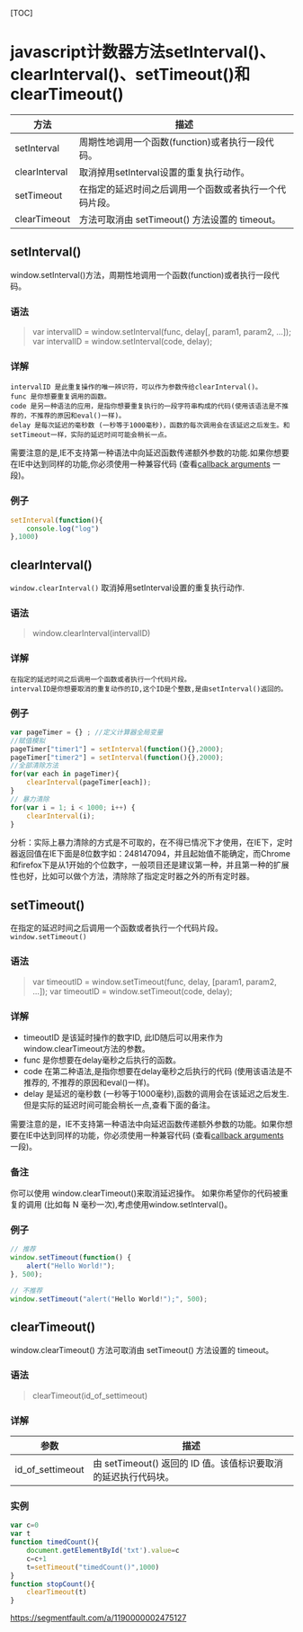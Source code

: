 [TOC]



# javascript计数器方法setInterval()、clearInterval()、setTimeout()和clearTimeout()

| 方法          | 描述                                                   |
| ------------- | ------------------------------------------------------ |
| setInterval   | 周期性地调用一个函数(function)或者执行一段代码。       |
| clearInterval | 取消掉用setInterval设置的重复执行动作。                |
| setTimeout    | 在指定的延迟时间之后调用一个函数或者执行一个代码片段。 |
| clearTimeout  | 方法可取消由 setTimeout() 方法设置的 timeout。         |

## setInterval()

window.setInterval()方法，周期性地调用一个函数(function)或者执行一段代码。

### 语法

> var intervalID = window.setInterval(func, delay[, param1, param2, ...]);
> var intervalID = window.setInterval(code, delay);

### 详解

```
intervalID 是此重复操作的唯一辨识符，可以作为参数传给clearInterval()。  
func 是你想要重复调用的函数。  
code 是另一种语法的应用，是指你想要重复执行的一段字符串构成的代码(使用该语法是不推荐的，不推荐的原因和eval()一样)。  
delay 是每次延迟的毫秒数 (一秒等于1000毫秒)，函数的每次调用会在该延迟之后发生。和setTimeout一样，实际的延迟时间可能会稍长一点。  
```

需要注意的是,IE不支持第一种语法中向延迟函数传递额外参数的功能.如果你想要在IE中达到同样的功能,你必须使用一种兼容代码 (查看[callback arguments](https://developer.mozilla.org/zh-CN/docs/DOM/window.setTimeout#Callback_arguments) 一段)。

### 例子

```js
setInterval(function(){
    console.log("log")
},1000)
```

## clearInterval()

`window.clearInterval()` 取消掉用setInterval设置的重复执行动作.

### 语法

> window.clearInterval(intervalID)

### 详解

```
在指定的延迟时间之后调用一个函数或者执行一个代码片段。  
intervalID是你想要取消的重复动作的ID,这个ID是个整数,是由setInterval()返回的。 
```

### 例子

```js
var pageTimer = {} ; //定义计算器全局变量
//赋值模拟
pageTimer["timer1"] = setInterval(function(){},2000);
pageTimer["timer2"] = setInterval(function(){},2000);
//全部清除方法
for(var each in pageTimer){
    clearInterval(pageTimer[each]);
}
// 暴力清除
for(var i = 1; i < 1000; i++) {
    clearInterval(i);
}
```

分析：实际上暴力清除的方式是不可取的，在不得已情况下才使用，在IE下，定时器返回值在IE下面是8位数字如：248147094，并且起始值不能确定，而Chrome和firefox下是从1开始的个位数字，一般项目还是建议第一种，并且第一种的扩展性也好，比如可以做个方法，清除除了指定定时器之外的所有定时器。

## setTimeout()

在指定的延迟时间之后调用一个函数或者执行一个代码片段。
`window.setTimeout()`

### 语法

> var timeoutID = window.setTimeout(func, delay, [param1, param2, ...]);
> var timeoutID = window.setTimeout(code, delay);

### 详解

* timeoutID 是该延时操作的数字ID, 此ID随后可以用来作为window.clearTimeout方法的参数。
* func 是你想要在delay毫秒之后执行的函数。
* code 在第二种语法,是指你想要在delay毫秒之后执行的代码 (使用该语法是不推荐的, 不推荐的原因和eval()一样)。 
* delay 是延迟的毫秒数 (一秒等于1000毫秒),函数的调用会在该延迟之后发生.但是实际的延迟时间可能会稍长一点,查看下面的备注。

需要注意的是，IE不支持第一种语法中向延迟函数传递额外参数的功能。如果你想要在IE中达到同样的功能，你必须使用一种兼容代码 (查看[callback arguments](https://developer.mozilla.org/zh-CN/docs/DOM/window.setTimeout#Callback_arguments) 一段)。

### 备注

你可以使用 window.clearTimeout()来取消延迟操作。
如果你希望你的代码被重复的调用 (比如每 N 毫秒一次),考虑使用window.setInterval()。

### 例子

```js
// 推荐
window.setTimeout(function() {
    alert("Hello World!");
}, 500);

// 不推荐
window.setTimeout("alert("Hello World!");", 500);
```

## clearTimeout()

window.clearTimeout() 方法可取消由 setTimeout() 方法设置的 timeout。

### 语法

> clearTimeout(id_of_settimeout)

### 详解

| 参数             | 描述                                                         |
| ---------------- | ------------------------------------------------------------ |
| id_of_settimeout | 由 setTimeout() 返回的 ID 值。该值标识要取消的延迟执行代码块。 |

### 实例

```js
var c=0
var t
function timedCount(){
    document.getElementById('txt').value=c
    c=c+1
    t=setTimeout("timedCount()",1000)
}
function stopCount(){
    clearTimeout(t)
}
```





https://segmentfault.com/a/1190000002475127